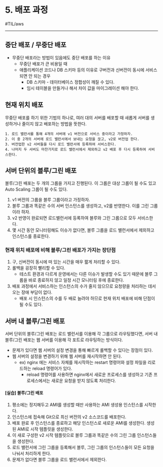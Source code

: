 # 5. 배포 과정
#TIL/aws

---

## 중단 배포 / 무중단 배포

- 무중단 배포라는 방법이 있음에도 중단 배포를 하는 이유
	- 무중단 배포가 큰 비용일 때
	- 애플리케이션 코드나 DB 스키마 등의 이유로 구버전과 신버전이 동시에 서비스되면 안 되는 경우
		- DB 스키마 - 데이터베이스 정합성이 깨질 수 있다.
		- 임시 테이블을 만들거나 해서 차이 값을 마이그레이션 해야 한다.


## 현재 위치 배포

무중단 배포를 하기 위한 기법의 하나로, 여러 대의 서버를 배포할 때 새롭게 서버를 생성하거나 줄이지 않고 배포하는 방법을 뜻한다.  

	1. 로드 밸런서를 통해 4개의 서버에 v1 버전으로 서비스 중이라고 가정하자.
	2. 이 중 2개의 서버에 로드 밸런서에서 보내는 요청을 끊고, v2로 버전업 한다.  
	3. 버전업한 v2 서버들을 다시 로드 밸런서에 등록하여 서비스한다.
	4. 나머지 두 서버도 마찬가지로 로드 밸런서에서 제외하고 v2 배포 후 다시 등록하여 서비스한다.

## 서버 단위의 블루/그린 배포

블루/그린 배포는 두 개의 그룹을 가지고 진행된다. 이 그룹은 대상 그룹이 될 수도 있고 Auto Scaling 그룹이 될 수도 있다.  

1. v1 버전의 그룹을 블루 그룹이라고 가정하자. 
2. 블루 그룹과 똑같은 수의 서버 인스턴스를 생성하고, v2를 반영한다. 이를 그린 그룹이라 하자.
3. v2 반영이 완료되면 로드밸런서에 등록하여 블루와 그린 그룹으로 모두 서비스한다.
4. 몇 시간 동안 모니터링해도 이슈가 없다면, 블루 그룹을 로드 밸런서에서 제외하고 인스턴스를 종료한다.

### 현재 위치 배포에 비해 블루/그린 배포가 가지는 장단점

1. 구, 신버전이 동시에 떠 있는 시간을 매우 짧게 처리할 수 있다.
2. 롤백을 굉장히 빨리할 수 있다.
	- 테스트 환경과 다르게 운영에서는 다른 이슈가 발생할 수도 있기 때문에 블루 그룹을 바로 종료하지 않고 일정 시간 모니터링 후에 종료한다.
3. 배포 과정에서 서비스하는 인스턴스의 수가 줄지 않으므로 요청량을 처리하는 데서 오는 장애 부담이 없다.
	- 배포 시 인스턴스의 수를 두 배로 늘려야 하므로 현재 위치 배포에 비해 단점이 될 수도 있다.

## 서버 내 블루/그린 배포

서버 단위의 블루/그린 배포는 로드 밸런서를 이용해 각 그룹으로 라우팅했다면, 서버 내 블루/그린 배포는 웹 서버를 이용해 각 포트로 라우팅하는 방식이다.  

- 문제가 있다면 웹 서버의 설정 변경을 통해 빠르게 롤백할 수 있다는 장점이 있다.
- 웹 서버의 설정을 변경하기 위해 웹 서버를 재시작하면 안 된다.
	- ex) nginx 에는 서비스 자체를 재시작하는 restart 명령어와 설정 파일을 리로드하는 reload 명령어가 있다.
		- reload 명령어를 사용하면 nginx에서 새로운 프로세스를 생성하고 기존 프로세스에서는 새로운 요청을 받지 않도록 처리한다.


#### [실습] 블루/그린 배포

1. 평소에는 정지해두고 AMI를 생성할 때만 사용하는 AMI 생성용 인스턴스를 시작한다.
2. 인스턴스에 접속해 Git으로 최신 버전의 v2 소스코드를 배포한다.
3. 배포 완료 후 인스턴스를 종료하고 해당 인스턴스로 새로운 AMI를 생성한다. 생성된 AMI로 시작 템플릿을 생성한다.
4. 이 새로 구성한 v2 시작 템플릿으로 블루 그룹과 똑같은 수의 그린 그룹 인스턴스들을 생성한다.
5. 로드 밸런서에 그린 그룹을 등록해서 블루, 그린 그룹의 인스턴스들이 모든 요청을 나눠서 처리하게 한다.
6. 문제가 없다면 블루 그룹을 로드 밸런서에서 제외한다.
